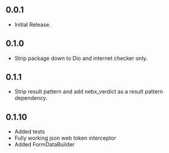 ## 0.0.1
* Initial Release.

## 0.1.0
* Strip package down to Dio and internet checker only.

## 0.1.1
* Strip result pattern and add nebx_verdict as a result pattern dependency.

## 0.1.10
* Added tests
* Fully working json web token interceptor
* Added FormDataBuilder
